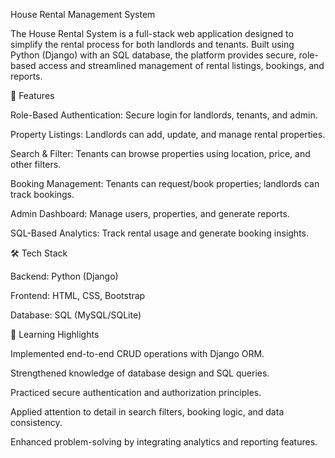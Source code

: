 House Rental Management System

The House Rental System is a full-stack web application designed to simplify the rental process for both landlords and tenants. Built using Python (Django) with an SQL database, the platform provides secure, role-based access and streamlined management of rental listings, bookings, and reports.

🚀 Features

Role-Based Authentication: Secure login for landlords, tenants, and admin.

Property Listings: Landlords can add, update, and manage rental properties.

Search & Filter: Tenants can browse properties using location, price, and other filters.

Booking Management: Tenants can request/book properties; landlords can track bookings.

Admin Dashboard: Manage users, properties, and generate reports.

SQL-Based Analytics: Track rental usage and generate booking insights.

🛠️ Tech Stack

Backend: Python (Django)

Frontend: HTML, CSS, Bootstrap

Database: SQL (MySQL/SQLite)

📌 Learning Highlights

Implemented end-to-end CRUD operations with Django ORM.

Strengthened knowledge of database design and SQL queries.

Practiced secure authentication and authorization principles.

Applied attention to detail in search filters, booking logic, and data consistency.

Enhanced problem-solving by integrating analytics and reporting features.
